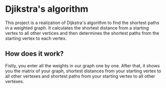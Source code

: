 # Djikstra's algorithm

This project is a realization of Dijkstra's algorithm to find the shortest paths in a weighted graph. It calculates the shortest distance from a starting vertex to all other vertices and then determines the shortest paths from the starting vertex to each vertex. <br>

## How does it work?

Fistly, you enter all the weights in our graph one by one. After that, it shows you the matrix of your graph, shortest distances from your starting vertex to all other vertexes and shortest paths from your starting vertex to all other vertexes.
